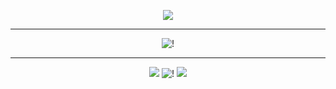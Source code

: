 
<p align="center"

![](https://komarev.com/ghpvc/?username=shibuyaangel&style=for-the-badge&color=9a9a9a&base=1529&label=profile+views)

***

<p align="center"

![!](https://i.postimg.cc/Dz0ZkBhS/image-removebg-preview-23.png)

***

<p align="center"

[![ ](https://i.postimg.cc/L4TgwHJX/Untitled62-20240730144847-1.png)](https://rentry.co/suakkira) ![!](https://i.postimg.cc/j2ZTX3dx/Untitled62-20240730145007-1.png) [![ ](https://i.postimg.cc/ydpnyFCq/Untitled62-20240730144927-1.png)](https://retrospring.net/@suakkira)

